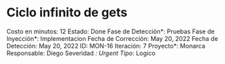 # Ciclo infinito de gets

Costo en minutos: 12
Estado: Done
Fase de Detección*: Pruebas
Fase de Inyección*: Implementacion
Fecha de Corrección: May 20, 2022
Fecha de Detección: May 20, 2022
ID: MON-16
Iteración: 7
Proyecto*: Monarca
Responsable: Diego
Severidad *: Urgent
Tipo*: Logico